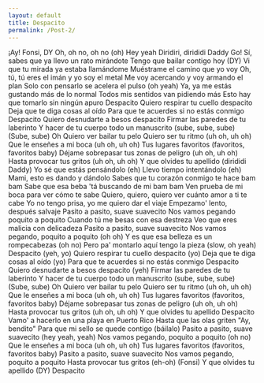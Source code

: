 ```yaml
---
layout: default
title: Despacito
permalink: /Post-2/
---
```


¡Ay!
Fonsi, DY
Oh, oh no, oh no (oh)
Hey yeah
Diridiri, dirididi Daddy
Go!
Sí, sabes que ya llevo un rato mirándote
Tengo que bailar contigo hoy (DY)
Vi que tu mirada ya estaba llamándome
Muéstrame el camino que yo voy
Oh, tú, tú eres el imán y yo soy el metal
Me voy acercando y voy armando el plan
Solo con pensarlo se acelera el pulso (oh yeah)
Ya, ya me estás gustando más de lo normal
Todos mis sentidos van pidiendo más
Esto hay que tomarlo sin ningún apuro
Despacito
Quiero respirar tu cuello despacito
Deja que te diga cosas al oído
Para que te acuerdes si no estás conmigo
Despacito
Quiero desnudarte a besos despacito
Firmar las paredes de tu laberinto
Y hacer de tu cuerpo todo un manuscrito (sube, sube, sube)
(Sube, sube) Oh
Quiero ver bailar tu pelo
Quiero ser tu ritmo (uh oh, uh oh)
Que le enseñes a mi boca (uh oh, uh oh)
Tus lugares favoritos (favoritos, favoritos baby)
Déjame sobrepasar tus zonas de peligro (uh oh, uh oh)
Hasta provocar tus gritos (uh oh, uh oh)
Y que olvides tu apellido (dirididi Daddy)
Yo sé que estás pensándolo (eh)
Llevo tiempo intentándolo (eh)
Mami, esto es dando y dándolo
Sabes que tu corazón conmigo te hace bam bam
Sabe que esa beba 'tá buscando de mi bam bam
Ven prueba de mi boca para ver cómo te sabe
Quiero, quiero, quiero ver cuánto amor a ti te cabe
Yo no tengo prisa, yo me quiero dar el viaje
Empezamo' lento, después salvaje
Pasito a pasito, suave suavecito
Nos vamos pegando poquito a poquito
Cuando tú me besas con esa destreza
Veo que eres malicia con delicadeza
Pasito a pasito, suave suavecito
Nos vamos pegando, poquito a poquito (oh oh)
Y es que esa belleza es un rompecabezas (oh no)
Pero pa' montarlo aquí tengo la pieza (slow, oh yeah)
Despacito (yeh, yo)
Quiero respirar tu cuello despacito (yo)
Deja que te diga cosas al oído (yo)
Para que te acuerdes si no estás conmigo
Despacito
Quiero desnudarte a besos despacito (yeh)
Firmar las paredes de tu laberinto
Y hacer de tu cuerpo todo un manuscrito (sube, sube, sube)
(Sube, sube) Oh
Quiero ver bailar tu pelo
Quiero ser tu ritmo (uh oh, uh oh)
Que le enseñes a mi boca (uh oh, uh oh)
Tus lugares favoritos (favoritos, favoritos baby)
Déjame sobrepasar tus zonas de peligro (uh oh, uh oh)
Hasta provocar tus gritos (uh oh, uh oh)
Y que olvides tu apellido
Despacito
Vamo' a hacerlo en una playa en Puerto Rico
Hasta que las olas griten "Ay, bendito"
Para que mi sello se quede contigo (báilalo)
Pasito a pasito, suave suavecito (hey yeah, yeah)
Nos vamos pegando, poquito a poquito (oh no)
Que le enseñes a mi boca (uh oh, uh oh)
Tus lugares favoritos (favoritos, favoritos baby)
Pasito a pasito, suave suavecito
Nos vamos pegando, poquito a poquito
Hasta provocar tus gritos (eh-oh) (Fonsi)
Y que olvides tu apellido (DY)
Despacito
